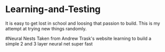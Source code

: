 # Learning-and-Testing
It is easy to get lost in school and loosing that passion to build. This is my attempt at trying new things randomly.

#Neural Nests
Taken from Andrew Trask's website learning to build a simple 2 and 3 layer neural net
super fast
